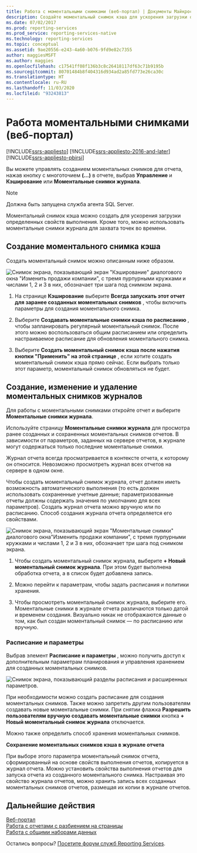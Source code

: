```yaml
---
title: Работа с моментальными снимками (веб-портал) | Документы Майкрософт
description: Создайте моментальный снимок кэша для ускорения загрузки определенных свойств выполнения. Кроме того, можно использовать моментальные снимки журнала для захвата точек во времени.
ms.date: 07/02/2017
ms.prod: reporting-services
ms.prod_service: reporting-services-native
ms.technology: reporting-services
ms.topic: conceptual
ms.assetid: 9ae20556-e243-4a60-b076-9fd9e82c7355
author: maggiesMSFT
ms.author: maggies
ms.openlocfilehash: c17541ff08f136b3c8c26418117df63c71b9195b
ms.sourcegitcommit: 80701484b8f404316d934ad2a85fd773e26ca30c
ms.translationtype: HT
ms.contentlocale: ru-RU
ms.lasthandoff: 11/03/2020
ms.locfileid: "93243813"
---
```

# <a name="working-with-snapshots-web-portal"></a>Работа моментальными снимками (веб-портал)

[!INCLUDE[ssrs-appliesto](../includes/ssrs-appliesto.md)] [!INCLUDE[ssrs-appliesto-2016-and-later](../includes/ssrs-appliesto-2016-and-later.md)] [!INCLUDE[ssrs-appliesto-pbirsi](../includes/ssrs-appliesto-pbirs.md)]

Вы можете управлять созданием моментальных снимков для отчета, нажав кнопку с многоточием **(...)** в отчете, выбрав **Управление** и **Кэширование** или **Моментальные снимки журнала**.  
  
> [!NOTE]
> Должна быть запущена служба агента SQL Server.  
   
Моментальный снимок кэша можно создать для ускорения загрузки определенных свойств выполнения. Кроме того, можно использовать моментальные снимки журнала для захвата точек во времени.  
  
## <a name="creating-a-cache-snapshot"></a>Создание моментального снимка кэша  
  
Создать моментальный снимок можно описанным ниже образом.  
  
![Снимок экрана, показывающий экран "Кэширование" диалогового окна "Изменить продажи компании", с тремя пурпурными кружками и числами 1, 2 и 3 в них, обозначает три шага под снимком экрана.](../reporting-services/media/ssrswebportal-report-caching4.png)  
  
1.  На странице **Кэширование** выберите **Всегда запускать этот отчет для заранее созданных моментальных снимков** , чтобы включить параметры для создания моментального снимка.  
  
2.  Выберите **Создавать моментальные снимки кэша по расписанию** , чтобы запланировать регулярный моментальный снимок. После этого можно воспользоваться общим расписанием или определить настраиваемое расписание для обновления моментального снимка.  
  
3.  Выберите **Создать моментальный снимок кэша после нажатия кнопки "Применить" на этой странице** , если хотите создать моментальный снимок кэша прямо сейчас. Если выбрать только этот параметр, моментальный снимок обновляться не будет.  
  
## <a name="create-modify-and-delete-history-snapshots"></a>Создание, изменение и удаление моментальных снимков журналов  
  
Для работы с моментальными снимками откройте отчет и выберите **Моментальные снимки журнала**.  
  
Используйте страницу **Моментальные снимки журнала** для просмотра ранее созданных и сохраненных моментальных снимков отчетов. В зависимости от параметров, заданных на сервере отчетов, в журнале могут содержаться только последние моментальные снимки.  
  
Журнал отчета всегда просматривается в контексте отчета, к которому он относится. Невозможно просмотреть журнал всех отчетов на сервере в одном окне.  
  
Чтобы создать моментальный снимок журнала, отчет должен иметь возможность автоматического выполнения (то есть должен использовать сохраненные учетные данные; параметризованные отчеты должны содержать значения по умолчанию для всех параметров). Создать журнал отчета можно вручную или по расписанию. Способ создания журнала отчета определяется его свойствами.  
  
![Снимок экрана, показывающий экран "Моментальные снимки" диалогового окна"Изменить продажи компании", с тремя пурпурными кружками и числами 1, 2 и 3 в них, обозначает три шага под снимком экрана.](../reporting-services/media/ssrswebportal-historysnapshots1.png)  
   
1.  Чтобы создать моментальный снимок журнала, выберите **+ Новый моментальный снимок журнала**. При этом будет выполнена обработка отчета, а в список будет добавлена запись.  
  
2.  Можно перейти к параметрам, чтобы задать расписания и политики хранения.  
  
3.  Чтобы просмотреть моментальный снимок журнала, выберите его. Моментальные снимки в журнале отчета различаются только датой и временем создания. Визуально никак не отображаются данные о том, как был создан моментальный снимок — по расписанию или вручную.  
  
### <a name="schedule-and-settings"></a>Расписание и параметры  
  
Выбрав элемент **Расписание и параметры** , можно получить доступ к дополнительным параметрам планирования и управления хранением для созданных моментальных снимков.  
  
![Снимок экрана, показывающий разделы расписания и расширенных параметров.](../reporting-services/media/ssrswebportal-historysnapshots2.png)  
   
При необходимости можно создать расписание для создания моментальных снимков. Также можно запретить другим пользователям создавать новые моментальные снимки. При снятии флажка **Разрешить пользователям вручную создавать моментальные снимки** кнопка **+ Новый моментальный снимок журнала** отключается.  
  
Можно также определить способ хранения моментальных снимков.  
  
**Сохранение моментальных снимков кэша в журнале отчета**  
  
При выборе этого параметра моментальный снимок отчета, сформированный на основе свойств выполнения отчетов, копируется в журнал отчета. Можно установить свойства выполнения отчетов для запуска отчета из созданного моментального снимка. Настраивая это свойство журнала отчетов, можно хранить запись всех созданных моментальных снимков отчетов, размещая их копии в журнале отчетов.

## <a name="next-steps"></a>Дальнейшие действия

[Веб-портал](../reporting-services/web-portal-ssrs-native-mode.md)  
[Работа с отчетами с разбиением на страницы](working-with-paginated-reports-web-portal.md)  
[Работа с общими наборами данных](../reporting-services/work-with-shared-datasets-web-portal.md)

Остались вопросы? [Посетите форум служб Reporting Services](https://go.microsoft.com/fwlink/?LinkId=620231).
